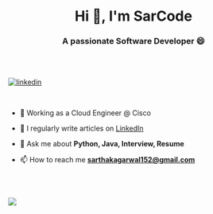 <h1 align="center">Hi 👋, I'm SarCode</h1>
<h3 align="center">A passionate Software Developer 😄
</h3>

</br>
<br>

[![linkedin](https://img.shields.io/badge/linkedin-0A66C2?style=for-the-badge&logo=linkedin&logoColor=white)](https://www.linkedin.com/in/sarthak-agarwal-dell/)

<br>

- 🔭 Working as a Cloud Engineer @ Cisco

- 📝 I regularly write articles on <a href="https://www.linkedin.com/in/sarthak-agarwal-dell/" target="blank">LinkedIn</a>

- 💬 Ask me about **Python, Java, Interview, Resume**

- 📫 How to reach me **sarthakagarwal152@gmail.com**
 

<br>
<br>

<a href=""> <img align="center" src="https://github-readme-stats-sigma-five.vercel.app/api/top-langs/?username=YulietM&theme=react&line_height=40&hide=css"/> </a>
